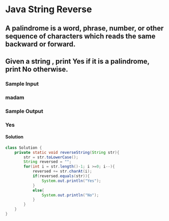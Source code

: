 # Java String Reverse

## A palindrome is a word, phrase, number, or other sequence of characters which reads the same backward or forward.
## Given a string , print Yes if it is a palindrome, print No otherwise.

### Sample Input
### madam

### Sample Output
### Yes

#### Solution

```java
class Solution {
    private static void reverseString(String str){
        str = str.toLowerCase();
        String reversed = "";
        for(int i = str.length()-1; i >=0; i--){
            reversed += str.charAt(i);
            if(reversed.equals(str)){
                System.out.println("Yes");
            }
            else{
                System.out.println("No");
            }
        }
    }
}
```